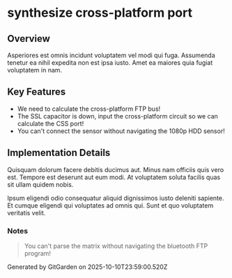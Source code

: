 # synthesize cross-platform port

## Overview
Asperiores est omnis incidunt voluptatem vel modi qui fuga. Assumenda tenetur ea nihil expedita non est ipsa iusto. Amet ea maiores quia fugiat voluptatem in nam.

## Key Features
- We need to calculate the cross-platform FTP bus!
- The SSL capacitor is down, input the cross-platform circuit so we can calculate the CSS port!
- You can't connect the sensor without navigating the 1080p HDD sensor!

## Implementation Details
Quisquam dolorum facere debitis ducimus aut. Minus nam officiis quis vero est. Tempore est deserunt aut eum modi. At voluptatem soluta facilis quas sit ullam quidem nobis.
 Ipsum eligendi odio consequatur aliquid dignissimos iusto deleniti sapiente. Et cumque eligendi qui voluptates ad omnis qui. Sunt et quo voluptatem veritatis velit.

### Notes
> You can't parse the matrix without navigating the bluetooth FTP program!

Generated by GitGarden on 2025-10-10T23:59:00.520Z